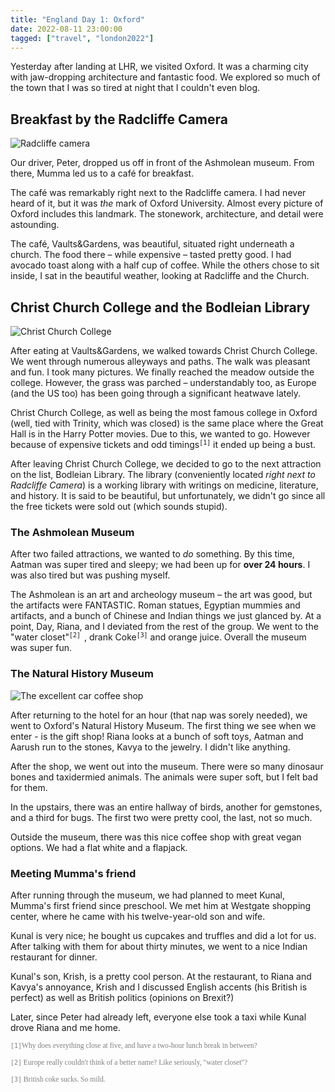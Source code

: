 ```yaml
---
title: "England Day 1: Oxford"
date: 2022-08-11 23:00:00
tagged: ["travel", "london2022"]
---
```


Yesterday after landing at LHR, we visited Oxford. It was a charming 
city with jaw-dropping architecture and fantastic food. We explored so much of 
the town that I was so tired at night that I couldn't even blog.

## Breakfast by the Radcliffe Camera
![Radcliffe camera](/images/england2022/radcliffe.png)

Our driver, Peter, dropped us off in front of the Ashmolean museum. From there,
Mumma led us to a café for breakfast. 

The café was remarkably right next to the Radcliffe camera. I had never
heard of it, but it was _the_ mark of Oxford University. Almost every picture
of Oxford includes this landmark. The stonework, architecture, and detail were
astounding.

The café, Vaults&Gardens, was beautiful, situated right underneath a church.
The food there – while expensive – tasted pretty good. I had avocado toast
along with a half cup of coffee. While the others chose to sit inside, I sat in
the beautiful weather, looking at Radcliffe and the Church.

## Christ Church College and the Bodleian Library
![Christ Church College](/images/england2022/christ-church-college.png)

After eating at Vaults&Gardens, we walked towards Christ Church College. We went
through numerous alleyways and paths. The walk was pleasant and fun. I took many
pictures. We finally reached the meadow outside the college. However, the grass 
was parched – understandably too, as Europe (and the US too) has been going 
through a significant heatwave lately.

Christ Church College, as well as being the most famous college in Oxford (well,
tied with Trinity, which was closed) is the same place where the Great Hall is in 
the Harry Potter movies. Due to this, we wanted to go. However because of 
expensive tickets and odd timings<code><sup>[1]</sup></code> it ended up being a
bust. 

After leaving Christ Church College, we decided to go to the next attraction on 
the list, Bodleian Library. The library (conveniently located _right next to 
Radcliffe Camera_) is a working library with writings on medicine, 
literature, and history. It is said to be beautiful, but unfortunately, we didn't go
since all the free tickets were sold out (which sounds stupid).

### The Ashmolean Museum

After two failed attractions, we wanted to _do_ something. By this time, Aatman
was super tired and sleepy; we had been up for **over 24 hours**. I was also 
tired but was pushing myself.

The Ashmolean is an art and archeology museum – the art was good, but the 
artifacts were FANTASTIC. Roman statues, Egyptian mummies and artifacts, and a bunch 
of Chinese and Indian things we just glanced by. At a point, Day, Riana, and I 
deviated from the rest of the group. We went to the "water closet"<code><sup>[2]
</sup></code>, drank Coke<code><sup>[3]</sup></code> and orange juice. Overall 
the museum was super fun.

### The Natural History Museum
![The excellent car coffee shop](/images/england2022/car-cafe.png)

After returning to the hotel for an hour (that nap was sorely needed), we went 
to Oxford's Natural History Museum. The first thing we see when we enter - is the gift
shop! Riana looks at a bunch of soft toys, Aatman and Aarush run to the stones, 
Kavya to the jewelry. I didn't like anything.

After the shop, we went out into the museum. There were so many dinosaur bones and
taxidermied animals. The animals were super soft, but I felt bad for them. 

In the upstairs, there was an entire hallway of birds, another for gemstones, 
and a third for bugs. The first two were pretty cool, the last, not so much.

Outside the museum, there was this nice coffee shop with great vegan 
options. We had a flat white and a flapjack.

### Meeting Mumma's friend

After running through the museum, we had planned to meet Kunal, Mumma's first 
friend since preschool. We met him at Westgate shopping center, where he came 
with his twelve-year-old son and wife.

Kunal is very nice; he bought us cupcakes and truffles and did a lot for us.
After talking with them for about thirty minutes, we went to a nice Indian 
restaurant for dinner.

Kunal's son, Krish, is a pretty cool person. At the restaurant, to Riana and Kavya's 
annoyance, Krish and I discussed English accents (his British is perfect) as well
as British politics (opinions on Brexit?)

Later, since Peter had already left, everyone else took a taxi while Kunal drove Riana and me home.

<sub style="font-family: Georgia, Times, serif; color: grey"><code>[1]</code>Why 
does everything close at five, and have a two-hour lunch break in between?</sub>

<sub style="font-family: Georgia, Times, serif; color: grey"><code>[2]</code>
Europe really couldn't think of a better name? Like seriously, "water closet"?</sub>

<sub style="font-family: Georgia, Times, serif; color: grey"><code>[3]</code> 
British coke sucks. So mild.</sub>
